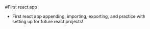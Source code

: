 #First react app
- First react app appending, importing, exporting, and practice with setting up for future react projects!